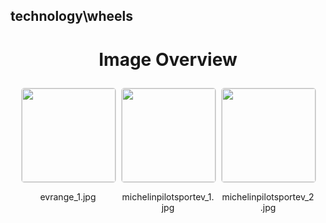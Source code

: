 ## technology\wheels


<style>
    .image-gallery {
        display: flex;
        flex-wrap: wrap;
        gap: 10px;
        justify-content: center;
        padding: 10px;
    }
    .image-gallery img {
        width: 150px;
        height: auto;
        border: 1px solid #ddd;
        border-radius: 5px;
    }
    .image-gallery div {
        flex: 1 1 calc(33.333% - 20px); /* Three images per row on large screens */
        max-width: 150px;
        text-align: center;
    }
    @media (max-width: 768px) {
        .image-gallery div {
            flex: 1 1 calc(50% - 20px); /* Two images per row on medium screens */
        }
    }
    @media (max-width: 480px) {
        .image-gallery div {
            flex: 1 1 100%; /* One image per row on small screens */
        }
    }
</style>
<h1 style ="text-align: center;"> Image Overview </h1> <div class="image-gallery">
<div>
<img src="https://media.evkx.net/multimedia/technology/wheels/evrange_1_st.jpg">
<p>evrange_1.jpg</p>
</div>
<div>
<img src="https://media.evkx.net/multimedia/technology/wheels/michelinpilotsportev_1_st.jpg">
<p>michelinpilotsportev_1.jpg</p>
</div>
<div>
<img src="https://media.evkx.net/multimedia/technology/wheels/michelinpilotsportev_2_st.jpg">
<p>michelinpilotsportev_2.jpg</p>
</div>
</div>
